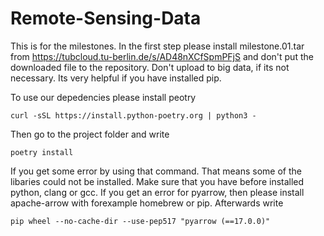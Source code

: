 # Remote-Sensing-Data
This is for the milestones. In the first step please install milestone.01.tar from https://tubcloud.tu-berlin.de/s/AD48nXCfSpmPFjS and don't put the downloaded file to the repository. Don't upload to big data, if its not necessary. Its very helpful if you have installed pip. 

<p>To use our depedencies please install peotry</p>

```curl -sSL https://install.python-poetry.org | python3 -```

<p>Then go to the project folder and write</p>

```poetry install``` 

<p>If you get some error by using that command. That means some of the libaries could not be installed. Make sure that you have before installed python, clang or gcc. If you get an error for pyarrow, then please install apache-arrow with forexample homebrew or pip. Afterwards write  </p>

```pip wheel --no-cache-dir --use-pep517 "pyarrow (==17.0.0)"```





